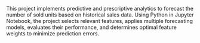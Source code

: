 This project implements predictive and prescriptive analytics to forecast the number of sold units based on historical sales data. Using Python in Jupyter Notebook, the project selects relevant features, applies multiple forecasting models, evaluates their performance, and determines optimal feature weights to minimize prediction errors.
